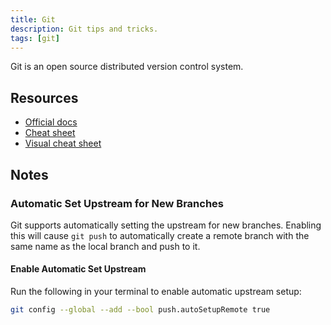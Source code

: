 ```yaml
---
title: Git
description: Git tips and tricks.
tags: [git]
---
```


Git is an open source distributed version control system.

## Resources

- [Official docs](https://git-scm.com/docs)
- [Cheat sheet](https://training.github.com/downloads/github-git-cheat-sheet/)
- [Visual cheat sheet](https://ndpsoftware.com/git-cheatsheet.html#loc=index)

## Notes

### Automatic Set Upstream for New Branches

Git supports automatically setting the upstream for new branches. Enabling this will cause `git push` to automatically create a remote branch with the same name as the local branch and push to it.

#### Enable Automatic Set Upstream

Run the following in your terminal to enable automatic upstream setup:

```bash
git config --global --add --bool push.autoSetupRemote true
```
